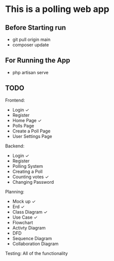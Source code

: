 # This is a polling web app

## Before Starting run
-   git pull origin main
-   composer update

## For Running the App

-   php artisan serve

## TODO

Frontend:

-   Login ✓
-   Register
-   Home Page ✓
-   Polls Page
-   Create a Poll Page
-   User Settings Page

Backend:

-   Login ✓
-   Register
-   Polling System
-   Creating a Poll
-   Counting votes ✓
-   Changing Password

Planning:

-   Mock up ✓
-   Erd ✓
-   Class Diagram ✓
-   Use Case ✓
-   Flowchart
-   Activty Diagram
-   DFD
-   Sequence Diagram
-   Collaboration Diagram

Testing:
All of the functionality
